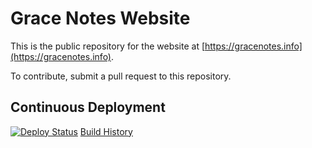 # Grace Notes Website

This is the public repository for the website at [https://gracenotes.info](https://gracenotes.info).

To contribute, submit a pull request to this repository.

## Continuous Deployment

[![Deploy Status](https://travis-ci.org/grace-notes/legacy-website.svg?branch=master)](https://travis-ci.org/grace-notes/legacy-website) [Build History](https://travis-ci.org/grace-notes/legacy-website/builds)
